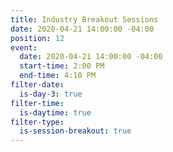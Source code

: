 ```yaml
---
title: Industry Breakout Sessions
date: 2020-04-21 14:00:00 -04:00
position: 12
event:
  date: 2020-04-21 14:00:00 -04:00
  start-time: 2:00 PM
  end-time: 4:10 PM
filter-date:
  is-day-3: true
filter-time:
  is-daytime: true
filter-type:
  is-session-breakout: true
---
```


